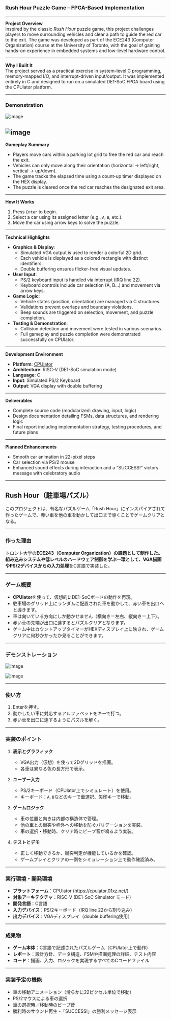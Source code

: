 ### Rush Hour Puzzle Game – FPGA-Based Implementation

---

**Project Overview**  
Inspired by the classic *Rush Hour* puzzle game, this project challenges players to move surrounding vehicles and clear a path to guide the red car to the exit. The game was developed as part of the ECE243 (Computer Organization) course at the University of Toronto, with the goal of gaining hands-on experience in embedded systems and low-level hardware control.

---
**Why I Built It**  
The project served as a practical exercise in system-level C programming, memory-mapped I/O, and interrupt-driven input/output. It was implemented entirely in C and designed to run on a simulated DE1-SoC FPGA board using the CPUlator platform.

---
### Demonstration
![image](https://github.com/user-attachments/assets/59ec1de5-9b02-49c9-a887-f154ea2b9718)

![image](https://github.com/user-attachments/assets/99e93eae-c625-41dc-bc4a-36dbe19ee9d6)
---
**Gameplay Summary**  
- Players move cars within a parking lot grid to free the red car and reach the exit.
- Vehicles can only move along their orientation (horizontal → left/right, vertical → up/down).
- The game tracks the elapsed time using a count-up timer displayed on the HEX display.
- The puzzle is cleared once the red car reaches the designated exit area.
---
**How It Works**  
1. Press `Enter` to begin.  
2. Select a car using its assigned letter (e.g., `A`, `B`, etc.).  
3. Move the car using arrow keys to solve the puzzle.
---
**Technical Highlights**  
- **Graphics & Display**:  
  - Simulated VGA output is used to render a colorful 2D grid.  
  - Each vehicle is displayed as a colored rectangle with distinct identifiers.  
  - Double buffering ensures flicker-free visual updates.  
- **User Input**:  
  - PS/2 keyboard input is handled via interrupt (IRQ line 22).  
  - Keyboard controls include car selection (A, B...) and movement via arrow keys.  
- **Game Logic**:  
  - Vehicle states (position, orientation) are managed via C structures.  
  - Validations prevent overlaps and boundary violations.  
  - Beep sounds are triggered on selection, movement, and puzzle completion.  
- **Testing & Demonstration**:  
  - Collision detection and movement were tested in various scenarios.  
  - Full gameplay and puzzle completion were demonstrated successfully on CPUlator.
---
**Development Environment**  
- **Platform**: [CPUlator](https://cpulator.01xz.net/)  
- **Architecture**: RISC-V (DE1-SoC simulation mode)  
- **Language**: C  
- **Input**: Simulated PS/2 Keyboard  
- **Output**: VGA display with double buffering  
---
**Deliverables**  
- Complete source code (modularized: drawing, input, logic)  
- Design documentation detailing FSMs, data structures, and rendering logic  
- Final report including implementation strategy, testing procedures, and future plans  
---
**Planned Enhancements**  
- Smooth car animation in 22-pixel steps  
- Car selection via PS/2 mouse  
- Enhanced sound effects during interaction and a "SUCCESS!" victory message with celebratory audio  

---

## Rush Hour（駐車場パズル）

このプロジェクトは、有名なパズルゲーム「Rush Hour」にインスパイアされて作ったゲームで、赤い車を他の車を動かして出口まで導くことでゲームクリアとなる。

---

### 作った理由

トロント大学の**ECE243（Computer Organization）**の課題として制作した。  
組み込みシステムや低レベルのハードウェア制御を学ぶ一環として、**VGA描画**や**PS/2デバイスからの入力処理**をC言語で実装した。

---

### ゲーム概要

- **CPUlator**を使って、仮想的にDE1-SoCボードの動作を再現。
- 駐車場のグリッド上にランダムに配置された車を動かして、赤い車を出口へと導きます。
- 車は向いている方向にしか動かせません（横向き＝左右、縦向き＝上下）。
- 赤い車の先端が出口に達するとパズルクリアとなります。
- ゲーム中はカウントアップタイマーがHEXディスプレイ上に映され、ゲームクリアに何秒かかったか見ることができます。

---
### デモンストレーション
![image](https://github.com/user-attachments/assets/59ec1de5-9b02-49c9-a887-f154ea2b9718)

![image](https://github.com/user-attachments/assets/99e93eae-c625-41dc-bc4a-36dbe19ee9d6)

---
### 使い方
1.  Enterを押す。
2.   動かしたい車に対応するアルファベットをキーで打つ。
3.   赤い車を出口に達するようにパズルを解く。
---
### 実装のポイント

1. **表示とグラフィック**
   - VGA出力（仮想）を使って2Dグリッドを描画。
   - 各車は異なる色の長方形で表示。

2. **ユーザー入力**
   - PS/2キーボード（CPUlator上でシミュレート）を使用。
   - キーボード：`A`, `B`などのキーで車選択、矢印キーで移動。

3. **ゲームロジック**
   - 車の位置と向きは内部の構造体で管理。
   - 他の車との衝突や枠外への移動を防ぐバリデーションを実装。
   - 車の選択・移動時、クリア時にビープ音が鳴るよう実装。

4. **テストとデモ**
   - 正しく移動できるか、衝突判定が機能しているかを確認。
   - ゲームプレイとクリアの一例をシミュレーション上で動作確認済み。

---

### 実行環境・開発環境

- **プラットフォーム**：CPUlator (https://cpulator.01xz.net/)
- **対象アーキテクチャ**：RISC-V (DE1-SoC Simulator モード)
- **開発言語**：C言語
- **入力デバイス**：PS/2キーボード（IRQ line 22から割り込み）
- **出力デバイス**：VGAディスプレイ（double buffering使用）

---

### 成果物

- **ゲーム本体**：C言語で記述されたパズルゲーム（CPUlator上で動作）
- **レポート**：設計方針、データ構造、FSMや描画処理の詳細、テスト内容
- **コード**：描画、入力、ロジックを実現するすべてのCコードファイル

---

### 実装予定の機能
- 車の移動アニメーション（滑らかに22ピクセル単位で移動）
- PS/2マウスによる車の選択
- 車の選択時／移動時のビープ音
- 勝利時のサウンド再生
-「SUCCESS!」の勝利メッセージ表示

